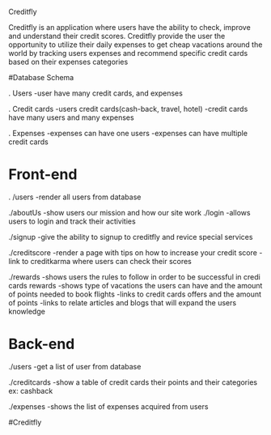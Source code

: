 


Creditfly

 Creditfly is an application where users have the ability to check, improve and understand their credit scores. Creditfly provide the user the opportunity to utilize their daily expenses to get cheap vacations around the world by tracking users expenses and recommend specific credit cards based on their expenses categories

#Database Schema

. Users 
 -user have many credit cards, and expenses

. Credit cards 
 -users credit cards(cash-back, travel, hotel) 
 -credit cards have many users and many expenses

. Expenses
 -expenses can have one users
 -expenses can have multiple credit cards

# Front-end

. /users
  -render all users from database

./aboutUs
  -show users our mission and how our site work
./login 
 -allows users to login and track their activities 

./signup
 -give the ability to signup to creditfly and revice special services

./creditscore
 -render a page with tips on how to increase your credit score
 -link to creditkarma where users can check their scores

./rewards
 -shows users the rules to follow in order to be successful in credi cards rewards
 -shows type of vacations the users can have and the amount of points needed to book flights 
 -links to credit cards offers and the amount of points 
 -links to relate articles and blogs that will expand the users knowledge

# Back-end

./users
 -get a list of user from database 

./creditcards
 -show a table of credit cards their points and their categories ex: cashback

./expenses
 -shows the list of expenses acquired from users 

  #Creditfly